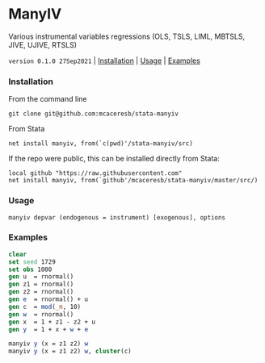 ManyIV
======

Various instrumental variables regressions (OLS, TSLS, LIML, MBTSLS, JIVE, UJIVE, RTSLS)

`version 0.1.0 27Sep2021` | [Installation](#installation) | [Usage](#usage) | [Examples](#examples)

### Installation

From the command line

```
git clone git@github.com:mcaceresb/stata-manyiv
```

From Stata

```
net install manyiv, from(`c(pwd)'/stata-manyiv/src)
```

If the repo were public, this can be installed directly from Stata:

```
local github "https://raw.githubusercontent.com"
net install manyiv, from(`github'/mcaceresb/stata-manyiv/master/src/)
```

### Usage

```
manyiv depvar (endogenous = instrument) [exogenous], options
```

### Examples

```stata
clear
set seed 1729
set obs 1000
gen u  = rnormal()
gen z1 = rnormal()
gen z2 = rnormal()
gen e  = rnormal() + u
gen c  = mod(_n, 10)
gen w  = rnormal()
gen x  = 1 + z1 - z2 + u
gen y  = 1 + x + w + e

manyiv y (x = z1 z2) w
manyiv y (x = z1 z2) w, cluster(c)
```

